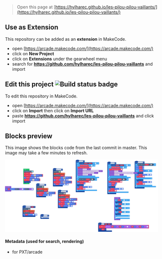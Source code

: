 


> Open this page at [https://hylharec.github.io/les-pilou-pilou-vaillants/](https://hylharec.github.io/les-pilou-pilou-vaillants/)

## Use as Extension

This repository can be added as an **extension** in MakeCode.

* open [https://arcade.makecode.com/](https://arcade.makecode.com/)
* click on **New Project**
* click on **Extensions** under the gearwheel menu
* search for **https://github.com/hylharec/les-pilou-pilou-vaillants** and import

## Edit this project ![Build status badge](https://github.com/hylharec/les-pilou-pilou-vaillants/workflows/MakeCode/badge.svg)

To edit this repository in MakeCode.

* open [https://arcade.makecode.com/](https://arcade.makecode.com/)
* click on **Import** then click on **Import URL**
* paste **https://github.com/hylharec/les-pilou-pilou-vaillants** and click import

## Blocks preview

This image shows the blocks code from the last commit in master.
This image may take a few minutes to refresh.

![A rendered view of the blocks](https://github.com/hylharec/les-pilou-pilou-vaillants/raw/master/.github/makecode/blocks.png)

#### Metadata (used for search, rendering)

* for PXT/arcade
<script src="https://makecode.com/gh-pages-embed.js"></script><script>makeCodeRender("{{ site.makecode.home_url }}", "{{ site.github.owner_name }}/{{ site.github.repository_name }}");</script>
